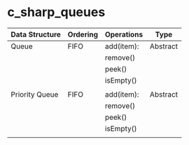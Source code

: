 # c_sharp_queues

| Data Structure | Ordering       | Operations     |    Type        |
| -------------- | -------------- | -------------- | -------------- |
| Queue          | FIFO           |  add(item):    |    Abstract    |
|                |                |  remove()      |                |
|                |                |  peek()        |                |
|                |                |  isEmpty()     |                |
|                |                |                |                |
| Priority Queue | FIFO           |  add(item):    |    Abstract    |
|                |                |  remove()      |                |
|                |                |  peek()        |                |
|                |                |  isEmpty()     |                |
|                |                |                |                |
